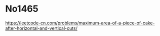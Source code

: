 # No1465


https://leetcode-cn.com/problems/maximum-area-of-a-piece-of-cake-after-horizontal-and-vertical-cuts/
